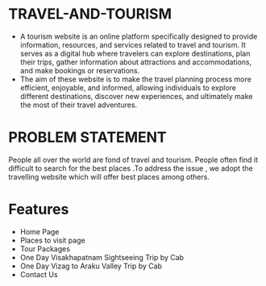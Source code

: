 # TRAVEL-AND-TOURISM
* A tourism website is an online platform specifically designed to provide information, resources, and services related to travel and tourism. It serves as a digital hub where travelers can explore destinations, plan their trips, gather information about attractions and accommodations, and make bookings or reservations.
* The aim of these website is to make the travel planning process more efficient, enjoyable, and informed, allowing individuals to explore different destinations, discover new experiences, and ultimately make the most of their travel adventures.

# PROBLEM STATEMENT 

People all over the world are fond of travel and tourism. People often find it difficult to search for the best places .To address the issue , we adopt the travelling website which will offer best places among others.

# Features

* Home Page
* Places to visit page
* Tour Packages
* One Day Visakhapatnam Sightseeing Trip by Cab 
* One Day Vizag to Araku Valley Trip by Cab
* Contact Us
